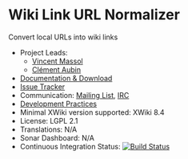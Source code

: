 # Wiki Link URL Normalizer

Convert local URLs into wiki links

* Project Leads:
  * [Vincent Massol](http://www.xwiki.org/xwiki/bin/view/XWiki/VincentMassol)
  * [Clément Aubin](http://www.xwiki.org/xwiki/bin/view/XWiki/caubin)
* [Documentation & Download](http://extensions.xwiki.org/xwiki/bin/view/Extension/WikiLinkURLNormalizer/)
* [Issue Tracker](http://jira.xwiki.org/browse/URLNORMALZ)
* Communication: [Mailing List](http://dev.xwiki.org/xwiki/bin/view/Community/MailingLists), [IRC](http://dev.xwiki.org/xwiki/bin/view/Community/IRC)
* [Development Practices](http://dev.xwiki.org)
* Minimal XWiki version supported: XWiki 8.4
* License: LGPL 2.1
* Translations: N/A
* Sonar Dashboard: N/A
* Continuous Integration Status: [![Build Status](http://ci.xwiki.org/job/XWiki%20Contrib/job/listener-urlnormalizer/job/master/badge/icon)](http://ci.xwiki.org/job/XWiki%20Contrib/job/listener-urlnormalizer/job/master/)
